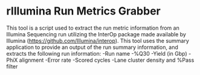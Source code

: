 # rIllumina Run Metrics Grabber
This tool is a script used to extract the run metric information from an Illumina Sequencing run utilizing the InterOp package made available by Illumina (https://github.com/Illumina/interop). This tool uses the summary application to provide an output of the run summary information, and extracts the following run information:
-Run name
-%Q30
-Yield (in Gbp)
-PhiX alignment
-Error rate
-Scored cycles
-Lane cluster density and %Pass filter
